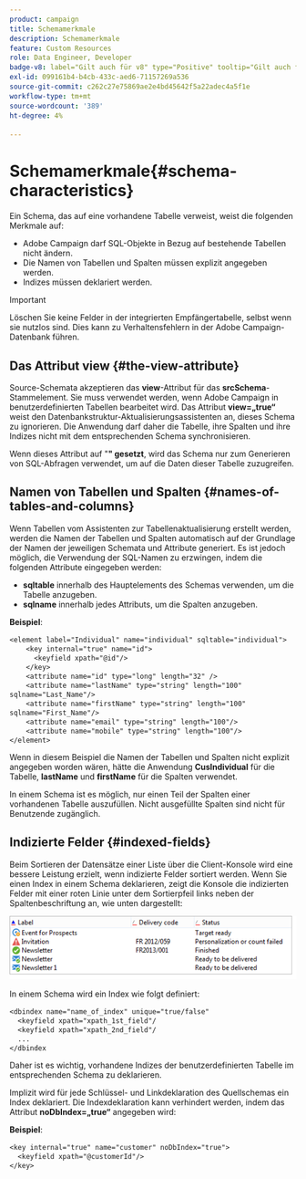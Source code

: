```yaml
---
product: campaign
title: Schemamerkmale
description: Schemamerkmale
feature: Custom Resources
role: Data Engineer, Developer
badge-v8: label="Gilt auch für v8" type="Positive" tooltip="Gilt auch für Campaign v8"
exl-id: 099161b4-b4cb-433c-aed6-71157269a536
source-git-commit: c262c27e75869ae2e4bd45642f5a22adec4a5f1e
workflow-type: tm+mt
source-wordcount: '389'
ht-degree: 4%

---
```


# Schemamerkmale{#schema-characteristics}



Ein Schema, das auf eine vorhandene Tabelle verweist, weist die folgenden Merkmale auf:

* Adobe Campaign darf SQL-Objekte in Bezug auf bestehende Tabellen nicht ändern.
* Die Namen von Tabellen und Spalten müssen explizit angegeben werden.
* Indizes müssen deklariert werden.

>[!IMPORTANT]
>
>Löschen Sie keine Felder in der integrierten Empfängertabelle, selbst wenn sie nutzlos sind. Dies kann zu Verhaltensfehlern in der Adobe Campaign-Datenbank führen.

## Das Attribut view {#the-view-attribute}

Source-Schemata akzeptieren das **view**-Attribut für das **srcSchema**-Stammelement. Sie muss verwendet werden, wenn Adobe Campaign in benutzerdefinierten Tabellen bearbeitet wird. Das Attribut **view=„true“** weist den Datenbankstruktur-Aktualisierungsassistenten an, dieses Schema zu ignorieren. Die Anwendung darf daher die Tabelle, ihre Spalten und ihre Indizes nicht mit dem entsprechenden Schema synchronisieren.

Wenn dieses Attribut auf &quot;**&quot; gesetzt**, wird das Schema nur zum Generieren von SQL-Abfragen verwendet, um auf die Daten dieser Tabelle zuzugreifen.

## Namen von Tabellen und Spalten {#names-of-tables-and-columns}

Wenn Tabellen vom Assistenten zur Tabellenaktualisierung erstellt werden, werden die Namen der Tabellen und Spalten automatisch auf der Grundlage der Namen der jeweiligen Schemata und Attribute generiert. Es ist jedoch möglich, die Verwendung der SQL-Namen zu erzwingen, indem die folgenden Attribute eingegeben werden:

* **sqltable** innerhalb des Hauptelements des Schemas verwenden, um die Tabelle anzugeben.
* **sqlname** innerhalb jedes Attributs, um die Spalten anzugeben.

**Beispiel**:

```
<element label="Individual" name="individual" sqltable="individual">
    <key internal="true" name="id">
      <keyfield xpath="@id"/>
    </key> 
    <attribute name="id" type="long" length="32" />
    <attribute name="lastName" type="string" length="100" sqlname="Last_Name"/>
    <attribute name="firstName" type="string" length="100" sqlname="First_Name"/>
    <attribute name="email" type="string" length="100"/>
    <attribute name="mobile" type="string" length="100"/>
</element>
```

Wenn in diesem Beispiel die Namen der Tabellen und Spalten nicht explizit angegeben worden wären, hätte die Anwendung **CusIndividual** für die Tabelle, **lastName** und **firstName** für die Spalten verwendet.

In einem Schema ist es möglich, nur einen Teil der Spalten einer vorhandenen Tabelle auszufüllen. Nicht ausgefüllte Spalten sind nicht für Benutzende zugänglich.

## Indizierte Felder {#indexed-fields}

Beim Sortieren der Datensätze einer Liste über die Client-Konsole wird eine bessere Leistung erzielt, wenn indizierte Felder sortiert werden. Wenn Sie einen Index in einem Schema deklarieren, zeigt die Konsole die indizierten Felder mit einer roten Linie unter dem Sortierpfeil links neben der Spaltenbeschriftung an, wie unten dargestellt:

![](assets/s_ncs_integration_mapping_index.png)

In einem Schema wird ein Index wie folgt definiert:

```
<dbindex name="name_of_index" unique="true/false"
  <keyfield xpath="xpath_1st_field"/
  <keyfield xpath="xpath_2nd_field"/
  ...
</dbindex
```

Daher ist es wichtig, vorhandene Indizes der benutzerdefinierten Tabelle im entsprechenden Schema zu deklarieren.

Implizit wird für jede Schlüssel- und Linkdeklaration des Quellschemas ein Index deklariert. Die Indexdeklaration kann verhindert werden, indem das Attribut **noDbIndex=„true“** angegeben wird:

**Beispiel**:

```
<key internal="true" name="customer" noDbIndex="true">
  <keyfield xpath="@customerId"/>
</key>
```
